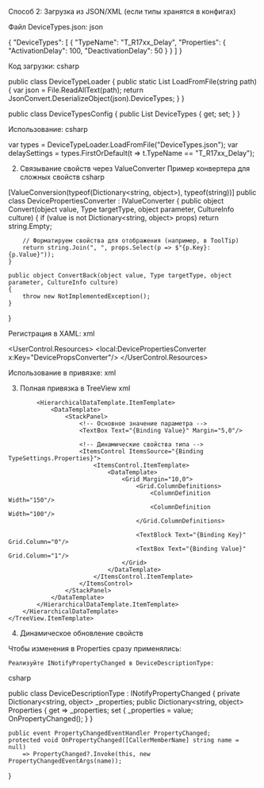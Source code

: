 Способ 2: Загрузка из JSON/XML (если типы хранятся в конфигах)

Файл DeviceTypes.json:
json

{
  "DeviceTypes": [
    {
      "TypeName": "T_R17xx_Delay",
      "Properties": {
        "ActivationDelay": 100,
        "DeactivationDelay": 50
      }
    }
  ]
}

Код загрузки:
csharp

public class DeviceTypeLoader
{
    public static List<DeviceDescriptionType> LoadFromFile(string path)
    {
        var json = File.ReadAllText(path);
        return JsonConvert.DeserializeObject<DeviceTypesConfig>(json).DeviceTypes;
    }
}

public class DeviceTypesConfig
{
    public List<DeviceDescriptionType> DeviceTypes { get; set; }
}

Использование:
csharp

var types = DeviceTypeLoader.LoadFromFile("DeviceTypes.json");
var delaySettings = types.FirstOrDefault(t => t.TypeName == "T_R17xx_Delay");

2. Связывание свойств через ValueConverter
Пример конвертера для сложных свойств
csharp

[ValueConversion(typeof(Dictionary<string, object>), typeof(string))]
public class DevicePropertiesConverter : IValueConverter
{
    public object Convert(object value, Type targetType, object parameter, CultureInfo culture)
    {
        if (value is not Dictionary<string, object> props)
            return string.Empty;

        // Форматируем свойства для отображения (например, в ToolTip)
        return string.Join(", ", props.Select(p => $"{p.Key}: {p.Value}"));
    }

    public object ConvertBack(object value, Type targetType, object parameter, CultureInfo culture)
    {
        throw new NotImplementedException();
    }
}

Регистрация в XAML:
xml

<UserControl.Resources>
    <local:DevicePropertiesConverter x:Key="DevicePropsConverter"/>
</UserControl.Resources>

Использование в привязке:
xml

<!-- Отображение сводки свойств -->
<TextBlock 
    Text="{Binding TypeSettings.Properties, Converter={StaticResource DevicePropsConverter}}"
    ToolTip="{Binding TypeSettings.Properties, Converter={StaticResource DevicePropsConverter}}"/>

3. Полная привязка в TreeView
xml

<TreeView ItemsSource="{Binding DeviceDescriptions}">
    <TreeView.ItemTemplate>
        <HierarchicalDataTemplate ItemsSource="{Binding Parameters}">
            <StackPanel Orientation="Horizontal">
                <TextBlock Text="{Binding Name}" FontWeight="Bold"/>
                <TextBlock Text="{Binding TypeSettings.Properties, Converter={StaticResource DevicePropsConverter}}"
                           Margin="10,0" Foreground="Gray"/>
            </StackPanel>

            <HierarchicalDataTemplate.ItemTemplate>
                <DataTemplate>
                    <StackPanel>
                        <!-- Основное значение параметра -->
                        <TextBox Text="{Binding Value}" Margin="5,0"/>

                        <!-- Динамические свойства типа -->
                        <ItemsControl ItemsSource="{Binding TypeSettings.Properties}">
                            <ItemsControl.ItemTemplate>
                                <DataTemplate>
                                    <Grid Margin="10,0">
                                        <Grid.ColumnDefinitions>
                                            <ColumnDefinition Width="150"/>
                                            <ColumnDefinition Width="100"/>
                                        </Grid.ColumnDefinitions>
                                        
                                        <TextBlock Text="{Binding Key}" Grid.Column="0"/>
                                        <TextBox Text="{Binding Value}" Grid.Column="1"/>
                                    </Grid>
                                </DataTemplate>
                            </ItemsControl.ItemTemplate>
                        </ItemsControl>
                    </StackPanel>
                </DataTemplate>
            </HierarchicalDataTemplate.ItemTemplate>
        </HierarchicalDataTemplate>
    </TreeView.ItemTemplate>
</TreeView>

4. Динамическое обновление свойств

Чтобы изменения в Properties сразу применялись:

    Реализуйте INotifyPropertyChanged в DeviceDescriptionType:

csharp

public class DeviceDescriptionType : INotifyPropertyChanged
{
    private Dictionary<string, object> _properties;
    public Dictionary<string, object> Properties
    {
        get => _properties;
        set { _properties = value; OnPropertyChanged(); }
    }

    public event PropertyChangedEventHandler PropertyChanged;
    protected void OnPropertyChanged([CallerMemberName] string name = null)
        => PropertyChanged?.Invoke(this, new PropertyChangedEventArgs(name));
}
